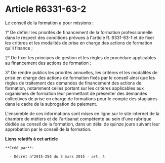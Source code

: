 # Article R6331-63-2

Le conseil de la formation a pour missions : 

1° De définir les priorités de financement de la formation professionnelle dans le respect des conditions prévues à l'article
R. 6331-63-1 et de fixer les critères et les modalités de prise en charge des actions de formation qu'il finance ; 

2° De fixer les principes de gestion et les règles de procédure applicables au financement des actions de formation ; 

3° De rendre publics les priorités annuelles, les critères et les modalités de prise en charge des actions de formation fixés
par le conseil ainsi que les règles de traitement des demandes de financement des actions de formation, notamment celles
portant sur les critères applicables aux organismes de formation leur permettant de présenter des demandes collectives de
prise en charge de formations pour le compte des stagiaires dans le cadre de la subrogation de paiement. 

L'ensemble de ces informations sont mises en ligne sur le site internet de la chambre de métiers et de l'artisanat compétente
au sein d'une rubrique dédiée au conseil de la formation, dans un délai de quinze jours suivant leur approbation par le
conseil de la formation.

**Liens relatifs à cet article**

	**Créé par**:

	  - Décret n°2015-254 du 3 mars 2015 - art. 4
